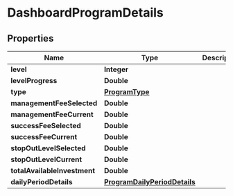 # DashboardProgramDetails

## Properties
Name | Type | Description | Notes
------------ | ------------- | ------------- | -------------
**level** | **Integer** |  |  [optional]
**levelProgress** | **Double** |  |  [optional]
**type** | [**ProgramType**](ProgramType.md) |  |  [optional]
**managementFeeSelected** | **Double** |  |  [optional]
**managementFeeCurrent** | **Double** |  |  [optional]
**successFeeSelected** | **Double** |  |  [optional]
**successFeeCurrent** | **Double** |  |  [optional]
**stopOutLevelSelected** | **Double** |  |  [optional]
**stopOutLevelCurrent** | **Double** |  |  [optional]
**totalAvailableInvestment** | **Double** |  |  [optional]
**dailyPeriodDetails** | [**ProgramDailyPeriodDetails**](ProgramDailyPeriodDetails.md) |  |  [optional]

